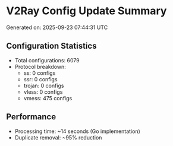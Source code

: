 # V2Ray Config Update Summary
Generated on: 2025-09-23 07:44:31 UTC

## Configuration Statistics
- Total configurations: 6079
- Protocol breakdown:
  - ss: 0 configs
  - ssr: 0 configs
  - trojan: 0 configs
  - vless: 0 configs
  - vmess: 475 configs

## Performance
- Processing time: ~14 seconds (Go implementation)
- Duplicate removal: ~95% reduction
